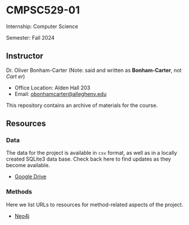 # CMPSC529-01

Internship: Computer Science

Semester: Fall 2024

## Instructor

Dr. Oliver Bonham-Carter (Note: said and written as __Bonham-Carter__, not _Cart
er_)

- Office Location: Alden Hall 203
- Email: <obonhamcarter@allegheny.edu>

This repository contains an archive of materials for the course.


## Resources

### Data

The data for the project is available in `csv` format, as well as in a locally created SQLite3 data base. Check back here to find updates as they become available.

+ [Google Drive](https://drive.google.com/drive/folders/1A2rw5fk-xLNoEfMWpfYtPtoRG5OAd07o?usp=drive_link)


### Methods

Here we list URLs to resources for method-related aspects of the project.

+ [Neo4j](https://neo4j.com/)
 
